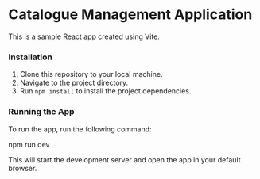 # Catalogue Management Application

This is a sample React app created using Vite.


### Installation

1. Clone this repository to your local machine.
2. Navigate to the project directory.
3. Run `npm install` to install the project dependencies.

### Running the App

To run the app, run the following command:

npm run dev

This will start the development server and open the app in your default browser.

